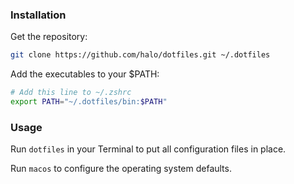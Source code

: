 ### Installation

Get the repository:

```bash
git clone https://github.com/halo/dotfiles.git ~/.dotfiles
```

Add the executables to your $PATH:

```bash
# Add this line to ~/.zshrc
export PATH="~/.dotfiles/bin:$PATH"
```

### Usage

Run `dotfiles` in your Terminal to put all configuration files in place.

Run `macos` to configure the operating system defaults.

